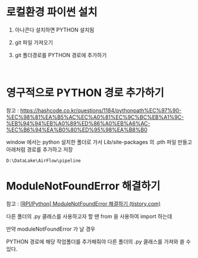 # 로컬환경 파이썬 설치

1. 아나콘다 설치하면 PYTHON 설치됨

2. git 파일 가져오기

3. git 폴더경로를 PYTHON 경로에 추가하기

   ​





# 영구적으로 PYTHON  경로 추가하기

참고 : https://hashcode.co.kr/questions/1184/pythonpath%EC%97%90-%EC%98%81%EA%B5%AC%EC%A0%81%EC%9C%BC%EB%A1%9C-%EB%94%94%EB%A0%89%ED%86%A0%EB%A6%AC-%EC%B6%94%EA%B0%80%ED%95%98%EA%B8%B0

window 에서는 python 설치한 폴더로 가서 Lib/site-packages 의 .pth 파일 만들고 아래처럼 경로를 추가하고 저장

```
D:\DataLake\AirFlow\pipeline
```





# ModuleNotFoundError 해결하기

참고 : [[RPI/Python\] ModuleNotFoundError 해결하기 (tistory.com)](https://ddangeun.tistory.com/104)



다른 폴더의 .py 클래스를 사용하고자 할 땐 from 을 사용하여 import 하는데

만약 moduleNotFoundError 가 날 경우 

PYTHON 경로에 해당 작업폴더를 추가해줘야 다른 폴더의 .py 클래스를 가져와 쓸 수 있다.